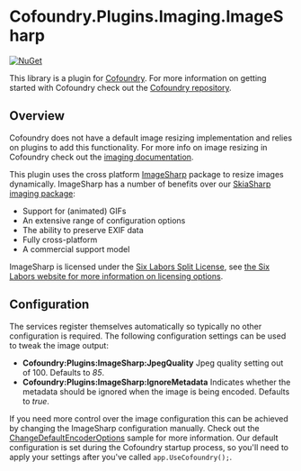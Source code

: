 # Cofoundry.Plugins.Imaging.ImageSharp

[![NuGet](https://img.shields.io/nuget/v/Cofoundry.Plugins.Imaging.ImageSharp.svg)](https://www.nuget.org/packages/Cofoundry.Plugins.Imaging.ImageSharp/)

This library is a plugin for [Cofoundry](https://www.cofoundry.org). For more information on getting started with Cofoundry check out the [Cofoundry repository](https://github.com/cofoundry-cms/cofoundry).

## Overview

Cofoundry does not have a default image resizing implementation and relies on plugins to add this functionality. For more info on image resizing in Cofoundry check out the [imaging documentation](https://github.com/cofoundry-cms/cofoundry/wiki/Images). 

This plugin uses the cross platform [ImageSharp](https://github.com/SixLabors/ImageSharp) package to resize images dynamically. ImageSharp has a number of benefits over our  [SkiaSharp imaging package](https://github.com/cofoundry-cms/Cofoundry.Plugins.Imaging.SkiaSharp):

- Support for (animated) GIFs
- An extensive range of configuration options
- The ability to preserve EXIF data
- Fully cross-platform
- A commercial support model

ImageSharp is licensed under the [Six Labors Split License](https://github.com/SixLabors/ImageSharp/blob/main/LICENSE), see [the Six Labors website for more information on licensing options](https://sixlabors.com/).

## Configuration

The services register themselves automatically so typically no other configuration is required. The following configuration settings can be used to tweak the image output:

- **Cofoundry:Plugins:ImageSharp:JpegQuality** Jpeg quality setting out of 100. Defaults to *85*.
- **Cofoundry:Plugins:ImageSharp:IgnoreMetadata** Indicates whether the metadata should be ignored when the image is being encoded. Defaults to *true*.

If you need more control over the image configuration this can be achieved by changing the ImageSharp configuration manually. Check out the  [ChangeDefaultEncoderOptions](https://github.com/SixLabors/ImageSharp/tree/master/samples/ChangeDefaultEncoderOptions) sample for more information. Our default configuration is set during the Cofoundry startup process, so you'll need to apply your settings after you've called `app.UseCofoundry();`.
